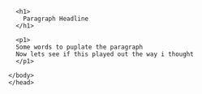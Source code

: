<!DOCTYPE html>
  <html>
    <head>
      <title>
        Justin's Webpage
        </title>     
      <body>
        
        <h1>
          Paragraph Headline
        </h1>
        
        <p1>
        Some words to puplate the paragraph
        Now lets see if this played out the way i thought
        </p1>
        
      </body>
      </head>
   </html>   
